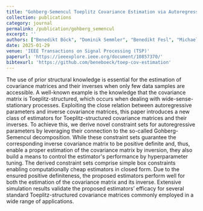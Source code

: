 ```yaml
---
title: "Gohberg-Semencul Toeplitz Covariance Estimation via Autoregressive Parameters | [Paper](https://ieeexplore.ieee.org/document/10857370/)"
collection: publications
category: journal
permalink: /publication/gohberg_semencul
excerpt: ''
authors: ["Benedikt Böck", "Dominik Semmler", "Benedikt Fesl", "Michael Baur", "Wolfgang Utschick"]
date: 2025-01-29
venue: 'IEEE Transactions on Signal Processing (TSP)'
paperurl: 'https://ieeexplore.ieee.org/document/10857370/'
bibtexurl: 'https://github.com/beneboeck/toep-cov-estimation'
---
```

The use of prior structural knowledge is essential for the estimation of covariance matrices and their inverses when only few data samples are accessible. A well-known example is the knowledge that the covariance matrix is Toeplitz-structured, which occurs when dealing with wide-sense-stationary processes. Exploiting the close relation between autoregressive parameters and inverse covariance matrices, this paper introduces a new class of estimators for Toeplitz-structured covariance matrices and their inverses. To achieve this, we derive novel constraint sets for autoregressive parameters by leveraging their connection to the so-called Gohberg-Semencul decomposition. While these constraint sets guarantee the corresponding inverse covariance matrix to be positive definite and, thus, enable a proper estimation of the covariance matrix by inversion, they also build a means to control the estimator's performance by hyperparameter tuning. The derived constraint sets comprise simple box constraints enabling computationally cheap estimators in closed form. Due to the ensured positive definiteness, the proposed estimators perform well for both the estimation of the covariance matrix and its inverse. Extensive simulation results validate the proposed estimators’ efficacy for several standard Toeplitz-structured covariance matrices commonly employed in a wide range of applications.